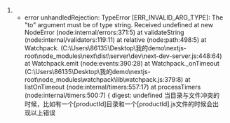 1.  - error unhandledRejection: TypeError [ERR_INVALID_ARG_TYPE]: The "to" argument must be of type string. Received undefined
    at new NodeError (node:internal/errors:371:5)
    at validateString (node:internal/validators:119:11)
    at relative (node:path:498:5)
    at Watchpack.<anonymous> (C:\Users\86135\Desktop\我的demo\nextjs-root\node_modules\next\dist\server\dev\next-dev-server.js:448:64)
    at Watchpack.emit (node:events:390:28)
    at Watchpack._onTimeout (C:\Users\86135\Desktop\我的demo\nextjs-root\node_modules\watchpack\lib\watchpack.js:379:8)
    at listOnTimeout (node:internal/timers:557:17)
    at processTimers (node:internal/timers:500:7) {
  digest: undefined
  当目录与文件冲突的时候，比如有一个[productId]目录和一个[productId].js文件的时候会出现以上错误

